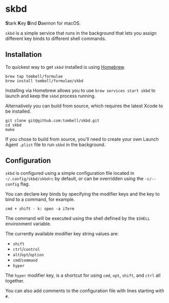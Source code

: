 # skbd

**S**tark **K**ey **B**ind **D**aemon for macOS.

`skbd` is a simple service that runs in the background that lets you assign
different key binds to different shell commands.

## Installation

To quickest way to get `skbd` installed is using [Homebrew](https://brew.sh).

    brew tap tombell/formulae
    brew install tombell/formulae/skbd

Installing via Homebrew allows you to use `brew services start skbd` to launch
and keep the `skbd` process running.

Alternatively you can build from source, which requires the latest Xcode to be
installed.

    git clone git@github.com:tombell/skbd.git
    cd skbd
    make

If you chose to build from source, you'll need to create your own Launch Agent
`.plist` file to run `skbd` in the background.

## Configuration

`skbd` is configured using a simple configuration file located in
`~/.config/skbd/skbdrc` by default, or can be overridden using the `-c/--config`
flag.

You can declare key binds by specifying the modifier keys and the key to bind to
a command, for example.

    cmd + shift - k: open -a iTerm

The command will be executed using the shell defined by the `$SHELL` environment
variable.

The currently available modifier key string values are:

- `shift`
- `ctrl`/`control`
- `alt`/`opt`/`option`
- `cmd`/`command`
- `hyper`

The `hyper` modifier key, is a shortcut for using `cmd`, `opt`, `shift`, and
`ctrl` all together.

You can also add comments to the configuration file with lines starting with
`#`.
